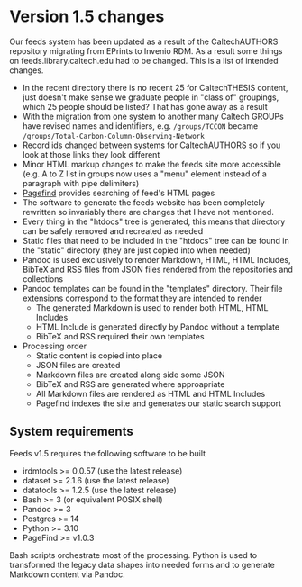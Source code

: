 
# Version 1.5 changes

Our feeds system has been updated as a result of the CaltechAUTHORS repository migrating from EPrints to Invenio RDM. As a result some things on feeds.library.caltech.edu had to be changed. This is a list of intended changes.

- In the recent directory there is no recent 25 for CaltechTHESIS content, just doesn't make sense we graduate people in "class of" groupings, which 25 people should be listed? That has gone away as a result
- With the migration from one system to another many Caltech GROUPs have revised names and identifiers, e.g. `/groups/TCCON` became `/groups/Total-Carbon-Column-Observing-Network`
- Record ids changed between systems for CaltechAUTHORS so if you look at those links they look different
- Minor HTML markup changes to make the feeds site more accessible (e.g. A to Z list in groups now uses a "menu" element instead of a paragraph with pipe delimiters)
- [Pagefind](https://pagefind.app) provides searching of feed's HTML pages
- The software to generate the feeds website has been completely rewritten so invariably there are changes that I have not mentioned.
- Every thing in the "htdocs" tree is generated, this means that directory can be safely removed and recreated as needed
- Static files that need to be included in the "htdocs" tree can be found in the "static" directory (they are just copied into when needed)
- Pandoc is used exclusively to render Markdown, HTML, HTML Includes, BibTeX and RSS files from JSON files rendered from the repositories and collections
- Pandoc templates can be found in the "templates" directory. Their file extensions correspond to the format they are intended to render
    - The generated Markdown is used to render both HTML, HTML Includes
    - HTML Include is generated directly by Pandoc without a template
    - BibTeX and RSS required their own templates
- Processing order
    - Static content is copied into place
    - JSON files are created
    - Markdown files are created along side some JSON
    - BibTeX and RSS are generated where approapriate
    - All Markdown files are rendered as HTML and HTML Includes
    - Pagefind indexes the site and generates our static search support

## System requirements

Feeds v1.5 requires the following software to be built

- irdmtools >= 0.0.57 (use the latest release)
- dataset >= 2.1.6 (use the latest release)
- datatools >= 1.2.5 (use the latest release)
- Bash >= 3 (or equivalent POSIX shell)
- Pandoc >= 3
- Postgres >= 14
- Python >= 3.10
- PageFind >= v1.0.3

Bash scripts orchestrate most of the processing. Python is used to transformed the legacy data shapes into needed forms and
to generate Markdown content via Pandoc.





